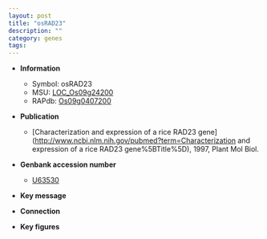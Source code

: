 ```yaml
---
layout: post
title: "osRAD23"
description: ""
category: genes
tags: 
---
```


* **Information**  
    + Symbol: osRAD23  
    + MSU: [LOC_Os09g24200](http://rice.plantbiology.msu.edu/cgi-bin/ORF_infopage.cgi?orf=LOC_Os09g24200)  
    + RAPdb: [Os09g0407200](http://rapdb.dna.affrc.go.jp/viewer/gbrowse_details/irgsp1?name=Os09g0407200)  

* **Publication**  
    + [Characterization and expression of a rice RAD23 gene](http://www.ncbi.nlm.nih.gov/pubmed?term=Characterization and expression of a rice RAD23 gene%5BTitle%5D), 1997, Plant Mol Biol.

* **Genbank accession number**  
    + [U63530](http://www.ncbi.nlm.nih.gov/nuccore/U63530)

* **Key message**  

* **Connection**  

* **Key figures**  


